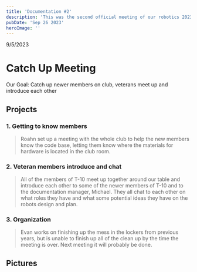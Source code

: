 ```yaml
---
title: 'Documentation #2'
description: 'This was the second official meeting of our robotics 2023-2024 club.'
pubDate: 'Sep 26 2023'
heroImage: ''
---
```

9/5/2023
# Catch Up Meeting

Our Goal: Catch up newer members on club, veterans meet up and introduce each other

## Projects

### 1. Getting to know members

> Roahn set up a meeting with the whole club to help the new members know the code base, letting them know where the materials for hardware is located in the club room.

### 2. Veteran members introduce and chat

>All of the members of T-10 meet up together around our table and introduce each other to some of the newer members of T-10 and to the documentation manager, Michael. They all chat to each other on what roles they have and what some potential ideas they have on the robots design and plan.

### 3. Organization

>Evan works on finishing up the mess in the lockers from previous years, but is unable to finish up all of the clean up by the time the meeting is over. Next meeting it will probably be done.

## Pictures

